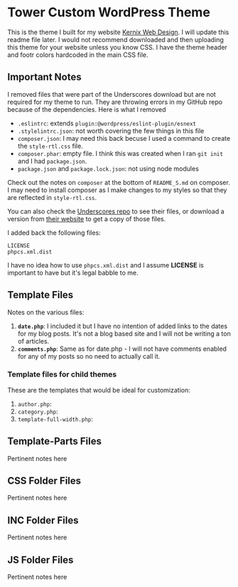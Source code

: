 # Tower Custom WordPress Theme

This is the theme I built for my website [Kernix Web Design](https://kernixwebdesign.com/ 'Kernix Web Design Home'). I will update this readme file later. I would not recommend downloaded and then uploading this theme for your website unless you know CSS. I have the theme header and footr colors hardcoded in the main CSS file.

## Important Notes

I removed files that were part of the Underscores download but are not required for my theme to run. They are throwing errors in my GitHub repo because of the dependencies. Here is what I removed

- `.eslintrc`: extends `plugin:@wordpress/eslint-plugin/esnext`
- `.stylelintrc.json`: not worth covering the few things in this file
- `composer.json`: I may need this back becuse I used a command to create the `style-rtl.css` file.
- `composer.phar`: empty file. I think this was created when I ran `git init` and I had `package.json`.
- `package.json` and `package.lock.json`: not using node modules

Check out the notes on `composer` at the bottom of `README_S.md` on composer. I may need to install composer as I make changes to my styles so that they are reflected in `style-rtl.css`.

You can also check the [Underscores repo](https://github.com/Automattic/underscores.me) to see their files, or download a version from [their website](https://underscores.me/) to get a copy of those files.

I added back the following files:

```
LICENSE
phpcs.xml.dist
```

I have no idea how to use `phpcs.xml.dist` and I assume **LICENSE** is important to have but it's legal babble to me.

## Template Files

Notes on the various files:

1. **`date.php`**: I included it but I have no intention of added links to the dates for my blog posts. It's not a blog based site and I will not be writing a ton of articles.
1. **`comments.php`**: Same as for date.php - I will not have comments enabled for any of my posts so no need to actually call it.

### Template files for child themes

These are the templates that would be ideal for customization:

1. `author.php`:
1. `category.php`:
1. `template-full-width.php`:

## Template-Parts Files

Pertinent notes here

## CSS Folder Files

Pertinent notes here

## INC Folder Files

Pertinent notes here

## JS Folder Files

Pertinent notes here
